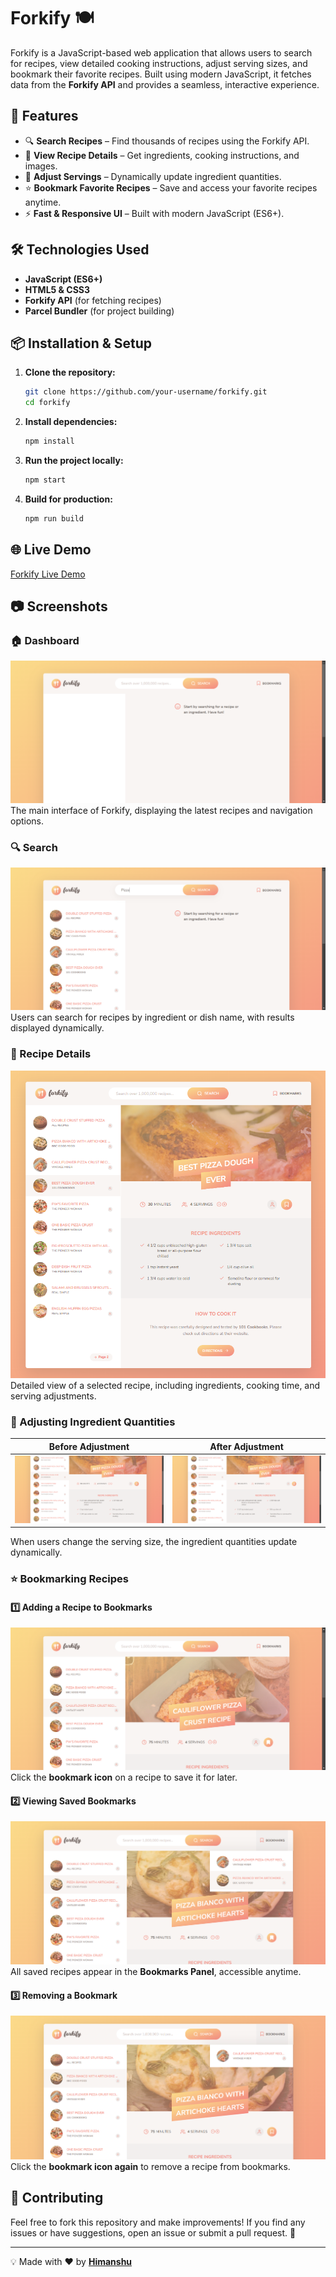 # Forkify 🍽️

Forkify is a JavaScript-based web application that allows users to search for recipes,
view detailed cooking instructions, adjust serving sizes, and bookmark their favorite
recipes. Built using modern JavaScript, it fetches data from the **Forkify API** and
provides a seamless, interactive experience.

## 🚀 Features

-   🔍 **Search Recipes** – Find thousands of recipes using the Forkify API.
-   📖 **View Recipe Details** – Get ingredients, cooking instructions, and images.
-   🔢 **Adjust Servings** – Dynamically update ingredient quantities.
-   ⭐ **Bookmark Favorite Recipes** – Save and access your favorite recipes anytime.
-   ⚡ **Fast & Responsive UI** – Built with modern JavaScript (ES6+).

## 🛠️ Technologies Used

-   **JavaScript (ES6+)**
-   **HTML5 & CSS3**
-   **Forkify API** (for fetching recipes)
-   **Parcel Bundler** (for project building)

## 📦 Installation & Setup

1. **Clone the repository:**

    ```sh
    git clone https://github.com/your-username/forkify.git
    cd forkify
    ```

2. **Install dependencies:**

    ```sh
    npm install
    ```

3. **Run the project locally:**

    ```sh
    npm start
    ```

4. **Build for production:**
    ```sh
    npm run build
    ```

## 🌐 Live Demo

[Forkify Live Demo](https://forkify-gikxkplxn-himanshu-sorathiyas-projects.vercel.app/)


## 📷 Screenshots

### 🏠 Dashboard

![Dashboard](./src/img/dashboard.png)
The main interface of Forkify, displaying the latest recipes and navigation options.

### 🔍 Search

![Search](./src/img/search.png)
Users can search for recipes by ingredient or dish name, with results displayed dynamically.

### 📖 Recipe Details

![Recipe](./src/img/recipe.png)
Detailed view of a selected recipe, including ingredients, cooking time, and serving adjustments.

### 🔢 Adjusting Ingredient Quantities

| Before Adjustment                      | After Adjustment                     |
| -------------------------------------- | ------------------------------------ |
| ![Before](./src/img/before-adjust.png) | ![After](./src/img/after-adjust.png) |

When users change the serving size, the ingredient quantities update dynamically.

### ⭐ Bookmarking Recipes

#### **1️⃣ Adding a Recipe to Bookmarks**

![Bookmark Add](./src/img/bookmark-add.png)
Click the **bookmark icon** on a recipe to save it for later.

#### **2️⃣ Viewing Saved Bookmarks**

![Bookmark List](./src/img/bookmark-list.png)
All saved recipes appear in the **Bookmarks Panel**, accessible anytime.

#### **3️⃣ Removing a Bookmark**

![Bookmark Remove](./src/img/bookmark-remove.png)
Click the **bookmark icon again** to remove a recipe from bookmarks.

## 🤝 Contributing

Feel free to fork this repository and make improvements! If you find any issues or have
suggestions, open an issue or submit a pull request. 🚀

---

💡 Made with ❤️ by **[Himanshu](https://github.com/Himanshu-Sorathiya)**
